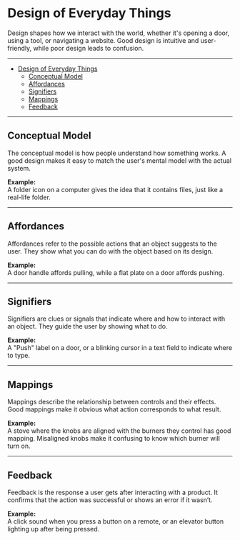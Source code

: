 # Design of Everyday Things

Design shapes how we interact with the world, whether it's opening a door, using a tool, or navigating a website. Good design is intuitive and user-friendly, while poor design leads to confusion.

--- 

- [Design of Everyday Things](#design-of-everyday-things)
  - [Conceptual Model](#conceptual-model)
  - [Affordances](#affordances)
  - [Signifiers](#signifiers)
  - [Mappings](#mappings)
  - [Feedback](#feedback)


---

## Conceptual Model
The conceptual model is how people understand how something works. A good design makes it easy to match the user's mental model with the actual system.

**Example:**  
A folder icon on a computer gives the idea that it contains files, just like a real-life folder.

---

## Affordances
Affordances refer to the possible actions that an object suggests to the user. They show what you can do with the object based on its design.

**Example:**  
A door handle affords pulling, while a flat plate on a door affords pushing.

---

## Signifiers
Signifiers are clues or signals that indicate where and how to interact with an object. They guide the user by showing what to do.

**Example:**  
A "Push" label on a door, or a blinking cursor in a text field to indicate where to type.

---

## Mappings
Mappings describe the relationship between controls and their effects. Good mappings make it obvious what action corresponds to what result.

**Example:**  
A stove where the knobs are aligned with the burners they control has good mapping. Misaligned knobs make it confusing to know which burner will turn on.

---

## Feedback
Feedback is the response a user gets after interacting with a product. It confirms that the action was successful or shows an error if it wasn’t.

**Example:**  
A click sound when you press a button on a remote, or an elevator button lighting up after being pressed.
